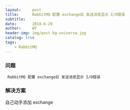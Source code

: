```yaml
---
layout:     post
title:      RabbitMQ 配置 exchange后 发送消息显示 I/O错误
subtitle:   
date:       2018-6-29
author:     WT
header-img: img/post-bg-universe.jpg
catalog: true
tags:
    - RabbitMQ 
---
```

### 问题 ###
	 RabbitMQ 配置 exchange后 发送消息显示 I/O错误
### 解决方案 ###

  自己动手添加 exchange